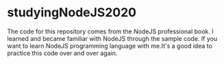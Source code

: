 # studyingNodeJS2020
The code for this repository comes from the NodeJS professional book.
I learned and became familiar with NodeJS through the sample code.
If you want to learn NodeJS programming language with me.It's a good idea to practice this code over and over again.

